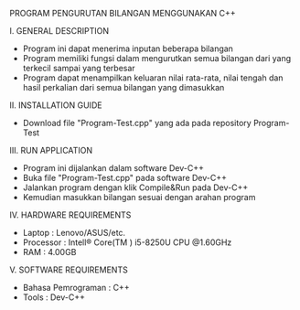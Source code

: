 PROGRAM PENGURUTAN BILANGAN MENGGUNAKAN C++

I. GENERAL DESCRIPTION
- Program ini dapat menerima inputan beberapa bilangan
- Program memiliki fungsi dalam mengurutkan semua bilangan dari yang terkecil sampai yang terbesar
- Program dapat menampilkan keluaran nilai rata-rata, nilai tengah dan hasil perkalian dari semua bilangan yang dimasukkan

II. INSTALLATION GUIDE
- Download file "Program-Test.cpp" yang ada pada repository Program-Test

III. RUN APPLICATION
- Program ini dijalankan dalam software Dev-C++
- Buka file "Program-Test.cpp" pada software Dev-C++
- Jalankan program dengan klik Compile&Run pada Dev-C++ 
- Kemudian masukkan bilangan sesuai dengan arahan program

IV. HARDWARE REQUIREMENTS
- Laptop : Lenovo/ASUS/etc.
- Processor : Intell® Core(TM ) i5-8250U CPU @1.60GHz
- RAM : 4.00GB

V. SOFTWARE REQUIREMENTS
- Bahasa Pemrograman : C++
- Tools : Dev-C++
